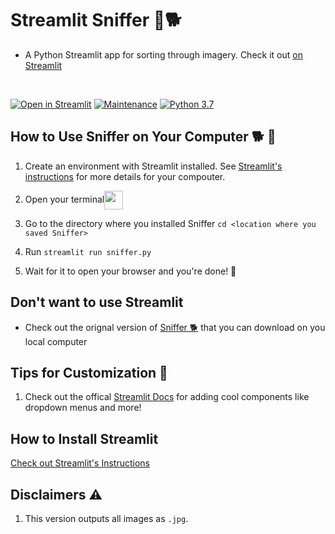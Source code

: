# Streamlit Sniffer 👑🐕
- A Python Streamlit app for sorting through imagery. Check it out [on Streamlit](https://share.streamlit.io/2320sharon/streamlit_sniffer/sniffer.py)
</br>

[![Open in Streamlit](https://static.streamlit.io/badges/streamlit_badge_black_white.svg)](https://share.streamlit.io/2320sharon/streamlit_sniffer/sniffer.py)
[![Maintenance](https://img.shields.io/badge/Maintained%3F-yes-green.svg)](https://GitHub.com/Naereen/StrapDown.js/graphs/commit-activity)
[![Python 3.7](https://img.shields.io/badge/python-3.7-red.svg)](https://www.python.org/downloads/release/python-370/)
</br>

## How to Use Sniffer on Your Computer 🐕 🔧
1. Create an environment with Streamlit installed. See [Streamlit's instructions](https://docs.streamlit.io/library/get-started/installation#:~:text=Set%20up%20your%20virtual%20environment) for more details for your compouter.
2. Open your terminal<a href="url"><img src="https://user-images.githubusercontent.com/61564689/168151976-84c1ed67-518b-40b5-845e-6d859e43595b.png" align="center" height="30" width="30" ></a>

 3. Go to the directory where you installed Sniffer
   `cd <location where you saved Sniffer>`
4. Run `streamlit run sniffer.py`
5. Wait for it to open your browser and you're done! 🎊


## Don't want to use Streamlit
- Check out the orignal version of [Sniffer 🐕](https://github.com/2320sharon/Sniffer) that you can download on you local computer 

## Tips for Customization 🎨
1. Check out the offical [Streamlit Docs](https://docs.streamlit.io/) for adding cool components like dropdown menus and more!

## How to Install Streamlit
[Check out Streamlit's Instructions](https://docs.streamlit.io/library/get-started/installation)

## Disclaimers ⚠️
1. This version outputs all images as `.jpg`.
